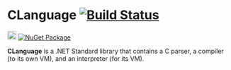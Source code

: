 # CLanguage [![Build Status](https://app.bitrise.io/app/cfa2ebe75549e772/status.svg?token=iZkWdHffpXypGmojf2MgGQ&branch=master)](https://app.bitrise.io/app/cfa2ebe75549e772)

<img src="https://github.com/praeclarum/CLanguage/raw/master/Documentation/Icon.png" height="20"> [![NuGet Package](https://img.shields.io/nuget/v/CLanguage.svg)](https://www.nuget.org/packages/CLanguage)

**CLanguage** is a .NET Standard library that contains a C parser, a compiler (to its own VM), and an interpreter (for its VM).

